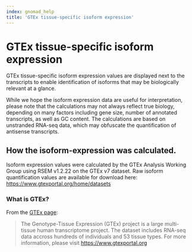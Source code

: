 ```yaml
---
index: gnomad_help
title: 'GTEx tissue-specific isoform expression'
---
```


# GTEx tissue-specific isoform expression

GTEx tissue-specific isoform expression values are displayed next to the transcripts to enable identification of isoforms that may be biologically relevant at a glance. 

While we hope the isoform expression data are useful for interpretation, please note that the calculations may not always reflect true biology, depending on many factors including gene size, number of annotated transcripts, as well as GC content. The calculations are based on unstranded RNA-seq data, which may obfuscate the quantification of antisense transcripts. 


## How the isoform-expression was calculated.

Isoform expression values were calculated by the GTEx Analysis Working Group using RSEM v1.2.22 on the GTEx v7 dataset. Raw isoform quantification values are available for download here: https://www.gtexportal.org/home/datasets


### What is GTEx?

From the [GTEx page](https://www.gtexportal.org/home/documentationPage):
> The Genotype-Tissue Expression (GTEx) project is a large multi-tissue human transcriptome project. The dataset includes RNA-seq data accross hundreds of individuals and 53 tissue types. For more information, please visit https://www.gtexportal.org

